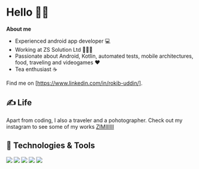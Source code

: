 # Hello 👨‍💻


 <strong>About me</strong> 
 
 * Experienced android app developer 💻 
 * Working at ZS Solution Ltd 👨‍🎨📲 
 * Passionate about Android, Kotlin, automated tests, mobile architectures, food, traveling and videogames ♥️ 
 * Tea enthusiast ☕

Find me on [https://www.linkedin.com/in/rokib-uddin/].

## &#x270d; Life

Apart from coding, I also a traveler and a pohotographer. Check out my instagram to see some of my works [ZIMIIIIII](https://www.instagram.com/zimiiiiii/) 

## 🔧 Technologies & Tools
![](https://img.shields.io/badge/Code-Kotlin-informational?style=flat&logo=kotlin&logoColor=white&color=2bbc8a)
![](https://img.shields.io/badge/Code-java-informational?style=flat&logo=java&logoColor=white&color=2bbc8a)
![](https://img.shields.io/badge/Editor-Android_Studio-informational?style=flat&logo=android-studio&logoColor=white&color=2bbc8a)
![](https://img.shields.io/badge/OS-Linux-informational?style=flat&logo=linux&logoColor=white&color=2bbc8a)
![](https://img.shields.io/badge/Editor-IntelliJ_IDEA-informational?style=flat&logo=intellij-idea&logoColor=white&color=2bbc8a)
